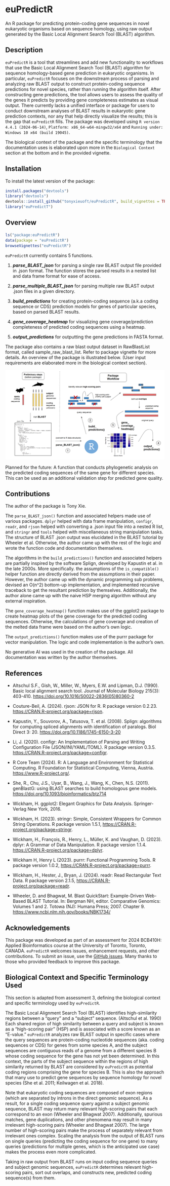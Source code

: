 
<!-- README.md is generated from README.Rmd. Please edit that file -->

# euPredictR

An R package for predicting protein-coding gene sequences in novel
eukaryotic organisms based on sequence homology, using raw output
generated by the Basic Local Alignment Search Tool (BLAST) algorithm.

<!-- badges: start -->
<!-- badges: end -->

## Description

`euPredictR` is a tool that streamlines and add new functionality to
workflows that use the Basic Local Alignment Search Tool (BLAST)
algorithm for sequence homology-based gene prediction in eukaryotic
organisms. In particular, `euPredictR` focuses on the downstream process
of parsing and analyzing raw BLAST output to construct protein-coding
sequence predictions for novel species, rather than running the
algorithm itself. After constructing gene predictions, the tool allows
users to assess the quality of the genes it predicts by providing gene
completeness estimates as visual output. There currently lacks a unified
interface or package for users to conduct downstream analyses of BLAST
results in eukaryotic gene prediction contexts, nor any that help
directly visualize the results; this is the gap that `euPredictR` fills.
The package was developed using `R version 4.4.1 (2024-06-14)`,
`Platform: x86_64-w64-mingw32/x64` and
`Running under: Windows 10 x64 (build 19045)`.

The biological context of the package and the specific terminology that
the documentation uses is elaborated upon more in the
`Biological Context` section at the bottom and in the provided vignette.

## Installation

To install the latest version of the package:

``` r
install.packages("devtools")
library("devtools")
devtools::install_github("tonyxieuoft/euPredictR", build_vignettes = TRUE)
library("euPredictT")
```

## Overview

``` r
ls("package:euPredictR")
data(package = "euPredictR") 
browseVignettes("euPredictR")
```

`euPredictR` currently contains 5 functions.

1.  ***parse_BLAST_json*** for parsing a single raw BLAST output file
    provided in .json format. The function stores the parsed results in
    a nested list and data frame format for ease of access.

2.  ***parse_multiple_BLAST_json*** for parsing multiple raw BLAST
    output .json files in a given directory.

3.  ***build_predictions*** for creating protein-coding sequence (a.k.a
    coding sequence or CDS) prediction models for genes of particular
    species, based on parsed BLAST results.

4.  ***gene_coverage_heatmap*** for visualizing gene coverage/prediction
    completeness of predicted coding sequences using a heatmap.

5.  ***output_predictions*** for outputting the gene predictions in
    FASTA format.

The package also contains a raw blast output dataset in RawBlastList
format, called sample_raw_blast_list. Refer to package vignette for more
details. An overview of the package is illustrated below. (User input
requirements are elaborated more in the biological context section).

![](./inst/extdata/euPredictR_workflow.PNG)

Planned for the future: A function that conducts phylogenetic analysis
on the predicted coding sequences of the same gene for different
species. This can be used as an additional validation step for predicted
gene quality.

## Contributions

The author of the package is Tony Xie.

The `parse_BLAST_json()` function and associated helpers made use of
various packages. `dplyr` helped with data frame manipulation,
`configr`, `readr`, and `rjson` helped with converting a .json input
file into a nested R list, and `stringr` and `tools` helped with
miscellaneous string manipulation tasks. The structure of BLAST .json
output was elucidated in the BLAST tutorial by Wheeler et al. Otherwise,
the author came up with the rest of the logic and wrote the function
code and documentation themselves.

The algorithms in the `build_predictions()` function and associated
helpers are partially inspired by the software Splign, developed by
Kapustin et al. in the late 2000s. More specifically. the assumptions of
the `is_compatible()` helper function are directly derived from the
assumptions in their paper. However, the author came up with the dynamic
programming sub problems, devised an O(n^2) bottom-up implementation,
and implemented recursive traceback to get the resultant prediction by
themselves. Additionally, the author alone came up with the naive HSP
merging algorithm without any external inspiration.

The `gene_coverage_heatmap()` function makes use of the ggplot2 package
to create heatmap plots of the gene coverage for the predicted coding
sequences. Otherwise, the calculations of gene coverage and creation of
the melted data frame were based on the author’s own logic.

The `output_predictions()` function makes use of the purrr package for
vector manipulation. The logic and code implementation is the author’s
own.

No generative AI was used in the creation of the package. All
documentation was written by the author themselves.

## References

- Altschul S.F., Gish, W., Miller, W., Myers, E.W. and Lipman, D.J.
  (1990). Basic local alignment search tool. Journal of Molecular
  Biology 215(3): 403-410.
  <https://doi.org/10.1016/S0022-2836(05)80360-2>

- Couture-Beil, A. (2024). rjson: JSON for R. R package version 0.2.23.
  <https://CRAN.R-project.org/package=rjson>.

- Kapustin, Y., Souvorov, A., Tatusova, T. et al. (2008). Splign:
  algorithms for computing spliced alignments with identification of
  paralogs. Biol Direct 3: 20. <https://doi.org/10.1186/1745-6150-3-20>

- Li, J. (2020). configr: An Implementation of Parsing and Writing
  Configuration File (JSON/INI/YAML/TOML). R package version 0.3.5.
  <https://CRAN.R-project.org/package=configr>.

- R Core Team (2024). R: A Language and Environment for Statistical
  Computing. R Foundation for Statistical Computing, Vienna, Austria.
  <https://www.R-project.org/>.

- She, R., Chu, J.S., Uyar, B., Wang, J., Wang, K., Chen, N.S. (2011).
  genBlastG: using BLAST searches to build homologous gene models.
  <https://doi.org/10.1093/bioinformatics/btz714>

- Wickham, H. ggplot2: Elegant Graphics for Data Analysis.
  Springer-Verlag New York, 2016.

- Wickham, H. (2023). stringr: Simple, Consistent Wrappers for Common
  String Operations. R package version 1.5.1,
  <https://CRAN.R-project.org/package=stringr>.

- Wickham, H., François, R., Henry, L., Müller, K. and Vaughan, D.
  (2023). dplyr: A Grammar of Data Manipulation. R package version
  1.1.4. <https://CRAN.R-project.org/package=dplyr>.

- Wickham H, Henry L (2023). purrr: Functional Programming Tools. R
  package version 1.0.2, <https://CRAN.R-project.org/package=purrr>.

- Wickham, H., Hester, J., Bryan, J. (2024). readr: Read Rectangular
  Text Data. R package version 2.1.5,
  <https://CRAN.R-project.org/package=readr>.

- Wheeler, D. and Bhagwat, M. Blast QuickStart: Example-Driven Web-Based
  BLAST Tutorial. In: Bergman NH, editor. Comparative Genomics: Volumes
  1 and 2. Totowa (NJ): Humana Press; 2007. Chapter 9.
  <https://www.ncbi.nlm.nih.gov/books/NBK1734/>

## Acknowledgements

This package was developed as part of an assessment for 2024 BCB410H:
Applied Bioinformatics course at the University of Toronto, Toronto,
CANADA. `euPredictR` welcomes issues, enhancement requests, and other
contributions. To submit an issue, use the [GitHub
issues](https://github.com/tonyxieuoft/euPredictR/issues). Many thanks
to those who provided feedback to improve this package.

## Biological Context and Specific Terminology Used

This section is adapted from assessment 3, defining the biological
context and specific terminology used by `euPredictR`.

The Basic Local Alignment Search Tool (BLAST) identifies high-similarity
regions between a “query” and a “subject” sequence. (Altschul et
al. 1990) Each shared region of high similarity between a query and
subject is known as a “high-scoring pair” (HSP) and is associated with a
score known as an “E-value.” `euPredictR` analyzes raw BLAST output in
specific cases where the query sequences are protein-coding nucleotide
sequences (aka. coding sequences or CDS) for genes from some species A,
and the subject sequences are contiguous reads of a genome from a
different species B whose coding sequence for the gene has not yet been
determined. In this context, the parts of the subject sequence within
the regions of high similarity returned by BLAST are considered by
`euPredictR` as potential coding regions comprising the gene for species
B. This is also the approach that many use to predict gene sequences by
sequence homology for novel species (She et al. 2011; Keilwagen et
al. 2018).

Note that eukaryotic coding sequences are composed of exon regions
(which are separated by introns in the direct genomic sequence). As a
result, for a single coding sequence query against a subject genomic
sequence, BLAST may return many relevant high-scoring pairs that each
correspond to an exon (Wheeler and Bhagwat 2007). Additionally, spurious
matches, gene duplications, and other phenomena may result in many
irrelevant high-scoring pairs (Wheeler and Bhagwat 2007). The large
number of high-scoring pairs make the process of separately relevant
from irrelevant ones complex. Scaling the analysis from the output of
BLAST runs on single queries (predicting the coding sequence for one
gene) to many queries (predictions for multiple genes, which is the
anticipated use case) makes the process even more complicated.

Taking in raw output from BLAST runs on input coding sequence queries
and subject genomic sequences, `euPredictR` determines relevant
high-scoring pairs, sort out overlaps, and constructs new, predicted
coding sequence(s) from them.
